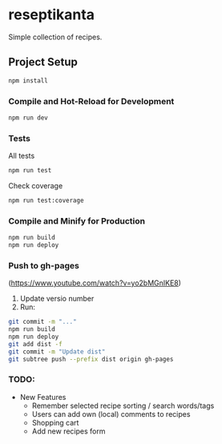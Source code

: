 # reseptikanta

Simple collection of recipes.

## Project Setup

```sh
npm install
```

### Compile and Hot-Reload for Development

```sh
npm run dev
```

### Tests

All tests

```sh
npm run test
```

Check coverage

```sh
npm run test:coverage
```

### Compile and Minify for Production

```sh
npm run build
npm run deploy
```

### Push to gh-pages

(https://www.youtube.com/watch?v=yo2bMGnIKE8)

1. Update versio number
2. Run:

```sh
git commit -m "..."
npm run build
npm run deploy
git add dist -f
git commit -m "Update dist"
git subtree push --prefix dist origin gh-pages
```

### TODO:

- New Features
  - Remember selected recipe sorting / search words/tags
  - Users can add own (local) comments to recipes
  - Shopping cart
  - Add new recipes form
